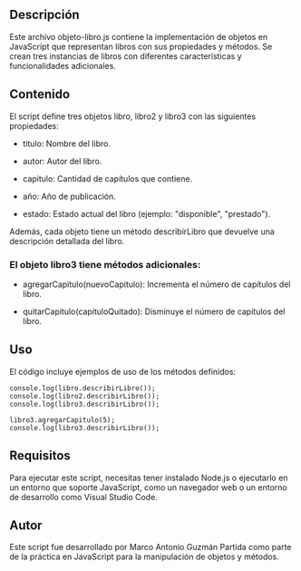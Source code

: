 ## Descripción

Este archivo objeto-libro.js contiene la implementación de objetos en JavaScript que representan libros con sus propiedades y métodos. Se crean tres instancias de libros con diferentes características y funcionalidades adicionales.

## Contenido

El script define tres objetos libro, libro2 y libro3 con las siguientes propiedades:

- titulo: Nombre del libro.

- autor: Autor del libro.

- capitulo: Cantidad de capítulos que contiene.

- año: Año de publicación.

- estado: Estado actual del libro (ejemplo: "disponible", "prestado").

Además, cada objeto tiene un método describirLibro que devuelve una descripción detallada del libro.

### El objeto libro3 tiene métodos adicionales:

- agregarCapitulo(nuevoCapitulo): Incrementa el número de capítulos del libro.

- quitarCapitulo(capituloQuitado): Disminuye el número de capítulos del libro.

## Uso

El código incluye ejemplos de uso de los métodos definidos:

```
console.log(libro.describirLibro());
console.log(libro2.describirLibro());
console.log(libro3.describirLibro());

libro3.agregarCapitulo(5);
console.log(libro3.describirLibro());
```
## Requisitos

Para ejecutar este script, necesitas tener instalado Node.js o ejecutarlo en un entorno que soporte JavaScript, como un navegador web o un entorno de desarrollo como Visual Studio Code.

## Autor

Este script fue desarrollado por Marco Antonio Guzmán Partida como parte de la práctica en JavaScript para la manipulación de objetos y métodos.
